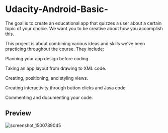# Udacity-Android-Basic-
The goal is to create an educational app that quizzes a user about a certain topic of your choice. We want you to be creative about how you accomplish this.


This project is about combining various ideas and skills we’ve been practicing throughout the course. They include:

Planning your app design before coding.

Taking an app layout from drawing to XML code.

Creating, positioning, and styling views.

Creating interactivity through button clicks and Java code.

Commenting and documenting your code.


## Preview
![screenshot_1500789045](https://user-images.githubusercontent.com/28524056/28497002-0b46df54-6fae-11e7-8225-21dd66e48d23.png)
